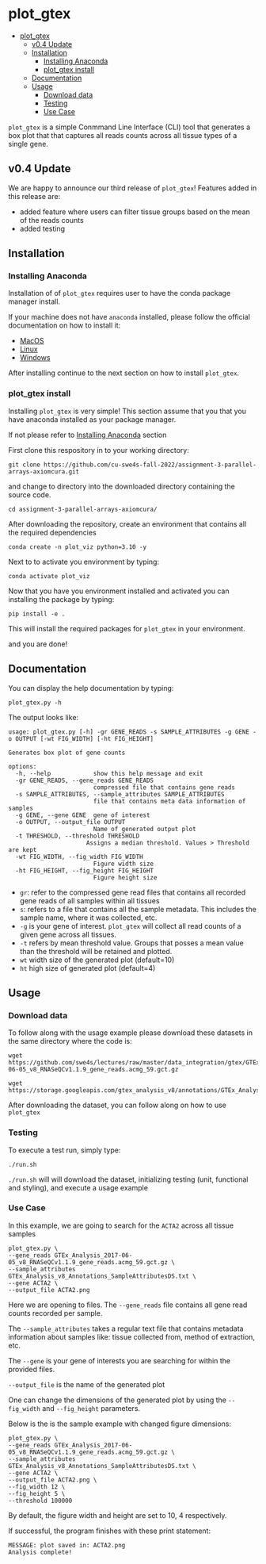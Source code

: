 
# plot_gtex

- [plot_gtex](#plot_gtex)
  - [v0.4 Update](#v04-update)
  - [Installation](#installation)
    - [Installing Anaconda](#installing-anaconda)
    - [plot_gtex install](#plot_gtex-install)
  - [Documentation](#documentation)
  - [Usage](#usage)
    - [Download data](#download-data)
    - [Testing](#testing)
    - [Use Case](#use-case)

`plot_gtex` is a simple Conmmand Line Interface (CLI) tool that generates a box plot that that captures all reads counts across all tissue types of a single gene.

## v0.4 Update

We are happy to announce our third release of `plot_gtex`! Features added in this release are:

- added feature where users can filter tissue groups based on the mean of the reads counts
- added testing

## Installation

### Installing Anaconda

Installation of of `plot_gtex` requires user to have the conda package manager install.

If your machine does not have `anaconda` installed, please follow the official documentation on how to install it:

- [MacOS](https://docs.anaconda.com/anaconda/install/mac-os/)
- [Linux](https://docs.anaconda.com/anaconda/install/linux/)
- [Windows](https://docs.anaconda.com/anaconda/install/windows/)

After installing continue to the next section on how to install `plot_gtex`.

### plot_gtex install

Installing  `plot_gtex` is very simple! This section assume that you that you have anaconda installed as your package manager.

If not please refer to [Installing Anaconda](#installing-anaconda) section

First clone this respository in to your working directory:

```text
git clone https://github.com/cu-swe4s-fall-2022/assignment-3-parallel-arrays-axiomcura.git
```

and change to directory into the downloaded directory containing the source code.

```text
cd assignment-3-parallel-arrays-axiomcura/
```

After downloading the repository, create an environment that contains all the required dependencies

```text
conda create -n plot_viz python=3.10 -y
```

Next to to activate you environment by typing:

```text
conda activate plot_viz
```

Now that you have you environment installed and activated you can installing the package by typing:

```text
pip install -e .
```

This will install the required packages for `plot_gtex` in your environment.

and you are done!

## Documentation

You can display the help documentation by typing:

```Text
plot_gtex.py -h
```

The output looks like:

``` Text
usage: plot_gtex.py [-h] -gr GENE_READS -s SAMPLE_ATTRIBUTES -g GENE -o OUTPUT [-wt FIG_WIDTH] [-ht FIG_HEIGHT]

Generates box plot of gene counts

options:
  -h, --help            show this help message and exit
  -gr GENE_READS, --gene_reads GENE_READS
                        compressed file that contains gene reads
  -s SAMPLE_ATTRIBUTES, --sample_attributes SAMPLE_ATTRIBUTES
                        file that contains meta data information of samples
  -g GENE, --gene GENE  gene of interest
  -o OUTPUT, --output_file OUTPUT
                        Name of generated output plot
  -t THRESHOLD, --threshold THRESHOLD
                      Assigns a median threshold. Values > Threshold are kept
  -wt FIG_WIDTH, --fig_width FIG_WIDTH
                        Figure width size
  -ht FIG_HEIGHT, --fig_height FIG_HEIGHT
                        Figure height size
```

- `gr`: refer to the compressed gene read files that contains all recorded gene reads of all samples within all tissues
- `s`: refers to a file that contains all the sample metadata. This includes the sample name, where it was collected, etc.
- `-g` is your gene of interest. `plot_gtex` will collect all read counts of a given gene across all tissues.
- `-t` refers by mean threshold value. Groups that posses a mean value than the threshold will be retained and plotted.
- `wt` width size of the generated plot (default=10)
- `ht` high size of generated plot (default=4)

## Usage

### Download data

To follow along with the usage example please download these datasets in the same directory where the code is:

```text
wget https://github.com/swe4s/lectures/raw/master/data_integration/gtex/GTEx_Analysis_2017-06-05_v8_RNASeQCv1.1.9_gene_reads.acmg_59.gct.gz
```

```text
wget https://storage.googleapis.com/gtex_analysis_v8/annotations/GTEx_Analysis_v8_Annotations_SampleAttributesDS.txt
```

After downloading the dataset, you can follow along on how to use `plot_gtex`

### Testing

To execute a test run, simply type:

```text
./run.sh
```

`./run.sh` will will download the dataset, initializing testing (unit, functional and styling), and execute a usage example

### Use Case

In this example, we are going to search for the `ACTA2` across all tissue samples

```text
plot_gtex.py \
--gene_reads GTEx_Analysis_2017-06-05_v8_RNASeQCv1.1.9_gene_reads.acmg_59.gct.gz \
--sample_attributes GTEx_Analysis_v8_Annotations_SampleAttributesDS.txt \
--gene ACTA2 \
--output_file ACTA2.png
```

Here we are opening to files. The `--gene_reads` file contains all gene read counts recorded per sample.

The `--sample_attributes` takes a regular text file that contains metadata information about samples like: tissue collected from, method of extraction, etc.

The `--gene` is your gene of interests you are searching for within the provided files.

`--output_file` is the name of the generated plot

One can change the dimensions of the generated plot by using the `--fig_width` and `--fig_height` parameters.

Below is the is the sample example with changed figure dimensions:

```
plot_gtex.py \
--gene_reads GTEx_Analysis_2017-06-05_v8_RNASeQCv1.1.9_gene_reads.acmg_59.gct.gz \
--sample_attributes GTEx_Analysis_v8_Annotations_SampleAttributesDS.txt \
--gene ACTA2 \
--output_file ACTA2.png \
--fig_width 12 \
--fig_height 5 \
--threshold 100000
```

By default, the figure width and height are set to 10, 4 respectively.

If successful, the program finishes with these print statement:

```text
MESSAGE: plot saved in: ACTA2.png
Analysis complete!
```
